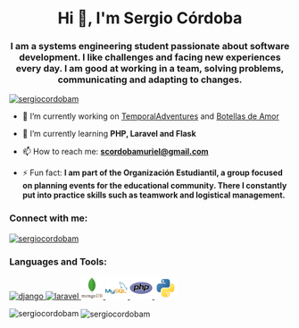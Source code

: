 <h1 align="center">Hi 👋, I'm Sergio Córdoba</h1>
<h3 align="center">I am a systems engineering student passionate about software development. I like challenges and facing new experiences every day. I am good at working in a team, solving problems, communicating and adapting to changes.</h3>

<p align="left"> <a href="https://github.com/ryo-ma/github-profile-trophy"><img src="https://github-profile-trophy.vercel.app/?username=sergiocordobam" alt="sergiocordobam" /></a> </p>

- 🔭 I’m currently working on [TemporalAdventures](https://github.com/mstermigol/TemporalAdventures.git) and [Botellas de Amor](https://github.com/ZephyrusP2/Botellas-de-Amor.git)

- 🌱 I’m currently learning **PHP, Laravel and Flask**

- 📫 How to reach me: **scordobamuriel@gmail.com**

- ⚡ Fun fact: **I am part of the Organización Estudiantil, a group focused on planning events for the educational community. There I constantly put into practice skills such as teamwork and logistical management.**

<h3 align="left">Connect with me:</h3>
<p align="left">
<a href="https://linkedin.com/in/sergiocordobam" target="blank"><img align="center" src="https://raw.githubusercontent.com/rahuldkjain/github-profile-readme-generator/master/src/images/icons/Social/linked-in-alt.svg" alt="sergiocordobam" height="30" width="40" /></a>
</p>

<h3 align="left">Languages and Tools:</h3>
<p align="left"> <a href="https://www.djangoproject.com/" target="_blank" rel="noreferrer"> <img src="https://cdn.worldvectorlogo.com/logos/django.svg" alt="django" width="40" height="40"/> </a> <a href="https://laravel.com/" target="_blank" rel="noreferrer"> <img src="https://cdn.worldvectorlogo.com/logos/laravel-2.svg" alt="laravel" width="40" height="40"/> </a> <a href="https://www.mongodb.com/" target="_blank" rel="noreferrer"> <img src="https://raw.githubusercontent.com/devicons/devicon/master/icons/mongodb/mongodb-original-wordmark.svg" alt="mongodb" width="40" height="40"/> </a> <a href="https://www.mysql.com/" target="_blank" rel="noreferrer"> <img src="https://raw.githubusercontent.com/devicons/devicon/master/icons/mysql/mysql-original-wordmark.svg" alt="mysql" width="40" height="40"/> </a> <a href="https://www.php.net" target="_blank" rel="noreferrer"> <img src="https://raw.githubusercontent.com/devicons/devicon/master/icons/php/php-original.svg" alt="php" width="40" height="40"/> </a> <a href="https://www.python.org" target="_blank" rel="noreferrer"> <img src="https://raw.githubusercontent.com/devicons/devicon/master/icons/python/python-original.svg" alt="python" width="40" height="40"/> </a> </p>

<p><img align="left" src="https://github-readme-stats.vercel.app/api/top-langs?username=sergiocordobam&show_icons=true&locale=en&layout=compact" alt="sergiocordobam" /></p>

<p>&nbsp;<img align="center" src="https://github-readme-stats.vercel.app/api?username=sergiocordobam&show_icons=true&locale=en" alt="sergiocordobam" /></p>
